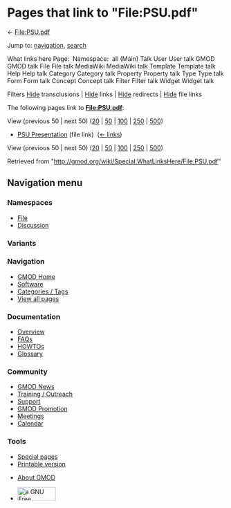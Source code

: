 <div id="mw-page-base" class="noprint">

</div>

<div id="mw-head-base" class="noprint">

</div>

<div id="content" class="mw-body" role="main">

<span id="top"></span>

<div id="mw-js-message" style="display:none;">

</div>



# <span dir="auto">Pages that link to "File:PSU.pdf"</span>

<div id="bodyContent">

<div id="contentSub">

← [File:PSU.pdf](/wiki/File:PSU.pdf "File:PSU.pdf")

</div>

<div id="jump-to-nav" class="mw-jump">

Jump to: [navigation](#mw-navigation), [search](#p-search)

</div>

<div id="mw-content-text">

What links here Page:  Namespace:  all (Main) Talk User User talk GMOD
GMOD talk File File talk MediaWiki MediaWiki talk Template Template talk
Help Help talk Category Category talk Property Property talk Type Type
talk Form Form talk Concept Concept talk Filter Filter talk Widget
Widget talk

Filters
[Hide](/mediawiki/index.php?title=Special:WhatLinksHere/File:PSU.pdf&hidetrans=1 "Special:WhatLinksHere/File:PSU.pdf")
transclusions \|
[Hide](/mediawiki/index.php?title=Special:WhatLinksHere/File:PSU.pdf&hidelinks=1 "Special:WhatLinksHere/File:PSU.pdf")
links \|
[Hide](/mediawiki/index.php?title=Special:WhatLinksHere/File:PSU.pdf&hideredirs=1 "Special:WhatLinksHere/File:PSU.pdf")
redirects \|
[Hide](/mediawiki/index.php?title=Special:WhatLinksHere/File:PSU.pdf&hideimages=1 "Special:WhatLinksHere/File:PSU.pdf")
file links

The following pages link to
**[File:PSU.pdf](/wiki/File:PSU.pdf "File:PSU.pdf")**:

View (previous 50 \| next 50)
([20](/mediawiki/index.php?title=Special:WhatLinksHere/File:PSU.pdf&limit=20 "Special:WhatLinksHere/File:PSU.pdf")
\|
[50](/mediawiki/index.php?title=Special:WhatLinksHere/File:PSU.pdf&limit=50 "Special:WhatLinksHere/File:PSU.pdf")
\|
[100](/mediawiki/index.php?title=Special:WhatLinksHere/File:PSU.pdf&limit=100 "Special:WhatLinksHere/File:PSU.pdf")
\|
[250](/mediawiki/index.php?title=Special:WhatLinksHere/File:PSU.pdf&limit=250 "Special:WhatLinksHere/File:PSU.pdf")
\|
[500](/mediawiki/index.php?title=Special:WhatLinksHere/File:PSU.pdf&limit=500 "Special:WhatLinksHere/File:PSU.pdf"))

- [PSU Presentation](/wiki/PSU_Presentation "PSU Presentation") (file
  link) ‎ <span class="mw-whatlinkshere-tools">([←
  links](/mediawiki/index.php?title=Special:WhatLinksHere&target=PSU+Presentation "Special:WhatLinksHere"))</span>

View (previous 50 \| next 50)
([20](/mediawiki/index.php?title=Special:WhatLinksHere/File:PSU.pdf&limit=20 "Special:WhatLinksHere/File:PSU.pdf")
\|
[50](/mediawiki/index.php?title=Special:WhatLinksHere/File:PSU.pdf&limit=50 "Special:WhatLinksHere/File:PSU.pdf")
\|
[100](/mediawiki/index.php?title=Special:WhatLinksHere/File:PSU.pdf&limit=100 "Special:WhatLinksHere/File:PSU.pdf")
\|
[250](/mediawiki/index.php?title=Special:WhatLinksHere/File:PSU.pdf&limit=250 "Special:WhatLinksHere/File:PSU.pdf")
\|
[500](/mediawiki/index.php?title=Special:WhatLinksHere/File:PSU.pdf&limit=500 "Special:WhatLinksHere/File:PSU.pdf"))

</div>

<div class="printfooter">

Retrieved from
"<http://gmod.org/wiki/Special:WhatLinksHere/File:PSU.pdf>"

</div>

<div id="catlinks" class="catlinks catlinks-allhidden">

</div>

<div class="visualClear">

</div>

</div>

</div>

<div id="mw-navigation">

## Navigation menu

<div id="mw-head">



<div id="left-navigation">

<div id="p-namespaces" class="vectorTabs" role="navigation"
aria-labelledby="p-namespaces-label">

### Namespaces

- <span id="ca-nstab-image"><a href="/wiki/File:PSU.pdf" accesskey="c"
  title="View the file page [c]">File</a></span>
- <span id="ca-talk"><a
  href="/mediawiki/index.php?title=File_talk:PSU.pdf&amp;action=edit&amp;redlink=1"
  accesskey="t"
  title="Discussion about the content page [t]">Discussion</a></span>

</div>

<div id="p-variants" class="vectorMenu emptyPortlet" role="navigation"
aria-labelledby="p-variants-label">

### 

### Variants[](#)

<div class="menu">

</div>

</div>

</div>

<div id="right-navigation">





</div>



</div>

</div>

</div>

<div id="mw-panel">

<div id="p-logo" role="banner">

<a href="/wiki/Main_Page"
style="background-image: url(http://gmod.org/images/GMOD-cogs.png);"
title="Visit the main page"></a>

</div>

<div id="p-Navigation" class="portal" role="navigation"
aria-labelledby="p-Navigation-label">

### Navigation

<div class="body">

- <span id="n-GMOD-Home">[GMOD Home](/wiki/Main_Page)</span>
- <span id="n-Software">[Software](/wiki/GMOD_Components)</span>
- <span id="n-Categories-.2F-Tags">[Categories /
  Tags](/wiki/Categories)</span>
- <span id="n-View-all-pages">[View all
  pages](/wiki/Special:AllPages)</span>

</div>

</div>

<div id="p-Documentation" class="portal" role="navigation"
aria-labelledby="p-Documentation-label">

### Documentation

<div class="body">

- <span id="n-Overview">[Overview](/wiki/Overview)</span>
- <span id="n-FAQs">[FAQs](/wiki/Category:FAQ)</span>
- <span id="n-HOWTOs">[HOWTOs](/wiki/Category:HOWTO)</span>
- <span id="n-Glossary">[Glossary](/wiki/Glossary)</span>

</div>

</div>

<div id="p-Community" class="portal" role="navigation"
aria-labelledby="p-Community-label">

### Community

<div class="body">

- <span id="n-GMOD-News">[GMOD News](/wiki/GMOD_News)</span>
- <span id="n-Training-.2F-Outreach">[Training /
  Outreach](/wiki/Training_and_Outreach)</span>
- <span id="n-Support">[Support](/wiki/Support)</span>
- <span id="n-GMOD-Promotion">[GMOD
  Promotion](/wiki/GMOD_Promotion)</span>
- <span id="n-Meetings">[Meetings](/wiki/Meetings)</span>
- <span id="n-Calendar">[Calendar](/wiki/Calendar)</span>

</div>

</div>

<div id="p-tb" class="portal" role="navigation"
aria-labelledby="p-tb-label">

### Tools

<div class="body">

- <span id="t-specialpages"><a href="/wiki/Special:SpecialPages" accesskey="q"
  title="A list of all special pages [q]">Special pages</a></span>
- <span id="t-print"><a
  href="/mediawiki/index.php?title=Special:WhatLinksHere/File:PSU.pdf&amp;printable=yes"
  rel="alternate" accesskey="p"
  title="Printable version of this page [p]">Printable version</a></span>

</div>

</div>

</div>

</div>

<div id="footer" role="contentinfo">

- <span id="footer-places-about">[About
  GMOD](/wiki/GMOD:About "GMOD:About")</span>

<!-- -->

- <span id="footer-copyrightico">[<img src="http://www.gnu.org/graphics/gfdl-logo-small.png" width="88"
  height="31" alt="a GNU Free Documentation License" />](http://www.gnu.org/licenses/fdl-1.3.html)</span>




</div>
